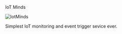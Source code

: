IoT Minds

![IotMinds](https://fiverr-res.cloudinary.com/t_message_attachment_medium,q_auto,f_auto/message_attachements/485155461/original/IoTMINDS_final.png)

Simplest IoT monitoring and event trigger sevice ever.
